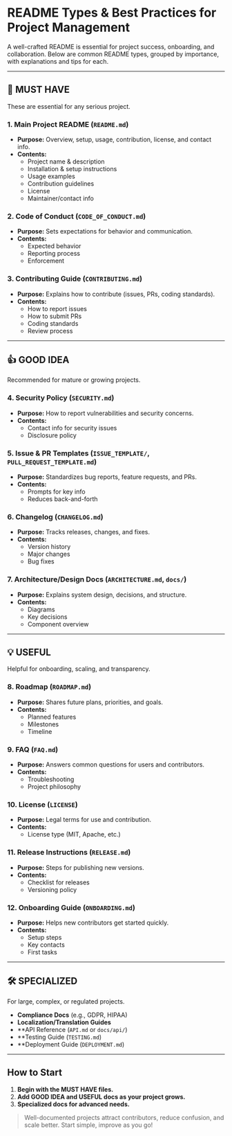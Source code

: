 # README Types & Best Practices for Project Management

A well-crafted README is essential for project success, onboarding, and collaboration. Below are common README types, grouped by importance, with explanations and tips for each.

---

## 🚩 MUST HAVE
These are essential for any serious project.

### 1. Main Project README (`README.md`)
- **Purpose:** Overview, setup, usage, contribution, license, and contact info.
- **Contents:**
  - Project name & description
  - Installation & setup instructions
  - Usage examples
  - Contribution guidelines
  - License
  - Maintainer/contact info

### 2. Code of Conduct (`CODE_OF_CONDUCT.md`)
- **Purpose:** Sets expectations for behavior and communication.
- **Contents:**
  - Expected behavior
  - Reporting process
  - Enforcement

### 3. Contributing Guide (`CONTRIBUTING.md`)
- **Purpose:** Explains how to contribute (issues, PRs, coding standards).
- **Contents:**
  - How to report issues
  - How to submit PRs
  - Coding standards
  - Review process

---

## 👍 GOOD IDEA
Recommended for mature or growing projects.

### 4. Security Policy (`SECURITY.md`)
- **Purpose:** How to report vulnerabilities and security concerns.
- **Contents:**
  - Contact info for security issues
  - Disclosure policy

### 5. Issue & PR Templates (`ISSUE_TEMPLATE/`, `PULL_REQUEST_TEMPLATE.md`)
- **Purpose:** Standardizes bug reports, feature requests, and PRs.
- **Contents:**
  - Prompts for key info
  - Reduces back-and-forth

### 6. Changelog (`CHANGELOG.md`)
- **Purpose:** Tracks releases, changes, and fixes.
- **Contents:**
  - Version history
  - Major changes
  - Bug fixes

### 7. Architecture/Design Docs (`ARCHITECTURE.md`, `docs/`)
- **Purpose:** Explains system design, decisions, and structure.
- **Contents:**
  - Diagrams
  - Key decisions
  - Component overview

---

## 💡 USEFUL
Helpful for onboarding, scaling, and transparency.

### 8. Roadmap (`ROADMAP.md`)
- **Purpose:** Shares future plans, priorities, and goals.
- **Contents:**
  - Planned features
  - Milestones
  - Timeline

### 9. FAQ (`FAQ.md`)
- **Purpose:** Answers common questions for users and contributors.
- **Contents:**
  - Troubleshooting
  - Project philosophy

### 10. License (`LICENSE`)
- **Purpose:** Legal terms for use and contribution.
- **Contents:**
  - License type (MIT, Apache, etc.)

### 11. Release Instructions (`RELEASE.md`)
- **Purpose:** Steps for publishing new versions.
- **Contents:**
  - Checklist for releases
  - Versioning policy

### 12. Onboarding Guide (`ONBOARDING.md`)
- **Purpose:** Helps new contributors get started quickly.
- **Contents:**
  - Setup steps
  - Key contacts
  - First tasks

---

## 🛠️ SPECIALIZED
For large, complex, or regulated projects.

- **Compliance Docs** (e.g., GDPR, HIPAA)
- **Localization/Translation Guides**
- **API Reference (`API.md` or `docs/api/`)
- **Testing Guide (`TESTING.md`)
- **Deployment Guide (`DEPLOYMENT.md`)

---

## How to Start
1. **Begin with the MUST HAVE files.**
2. **Add GOOD IDEA and USEFUL docs as your project grows.**
3. **Specialized docs for advanced needs.**

> Well-documented projects attract contributors, reduce confusion, and scale better. Start simple, improve as you go!
